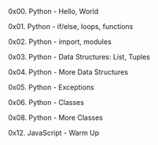 0x00. Python - Hello, World

0x01. Python - if/else, loops, functions

0x02. Python - import, modules

0x03. Python - Data Structures: List, Tuples

0x04. Python - More Data Structures

0x05. Python - Exceptions

0x06. Python - Classes

0x08. Python - More Classes

0x12. JavaScript - Warm Up
